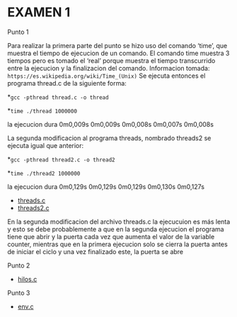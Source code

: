 # EXAMEN 1

Punto 1

Para realizar la primera parte del punto se hizo uso del comando ‘time’, que muestra el tiempo de ejecucion de un comando. El comando time muestra 3 tiempos pero es tomado el ‘real’ porque muestra el tiempo transcurrido entre la ejecucion y la finalizacion del comando. 
Informacion tomada: `https://es.wikipedia.org/wiki/Time_(Unix)`
Se ejecuta entonces el programa thread.c de la siguiente forma:

*`gcc -pthread thread.c -o thread` 


*`time ./thread 1000000`

la ejecucion dura 
0m0,009s
0m0,009s
0m0,008s
0m0,007s
0m0,008s


La segunda modificacion al programa threads, nombrado threads2 se ejecuta igual que anterior: 


*`gcc -pthread thread2.c -o thread2` 


*`time ./thread2 1000000`


la ejecucion dura 
0m0,129s
0m0,129s
0m0,129s
0m0,130s
0m0,127s


* [threads.c](threads.c)
* [threads2.c](threads2.c)

En la segunda modificacion del archivo threads.c la ejecucuion es más lenta  y esto se debe probablemente a que en la segunda ejecucion el programa tiene que abrir y la puerta cada vez que aumenta el valor de la variable counter, mientras que en la primera ejecucion solo se cierra la puerta antes de iniciar el ciclo y una vez finalizado este, la puerta se abre

Punto 2

* [hilos.c](hilos.c)

Punto 3

* [env.c](env.c)
